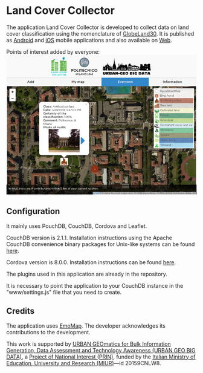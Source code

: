 # Land Cover Collector
The application Land Cover Collector is developed to collect data on land cover classification using the nomenclature of [GlobeLand30](http://www.globallandcover.com/GLC30Download/index.aspx). It is published as [Android](https://play.google.com/store/apps/details?id=polimi.geolab.lcc) and [iOS](https://itunes.apple.com/it/app/land-cover-collector/id1423068308#?platform=iphone) mobile applications and also available on [Web](https://landcover.como.polimi.it/collector/).

Points of interest added by everyone:
![everyonePois](screenshots/everyonePois.png)

## Configuration
It mainly uses PouchDB, CouchDB, Cordova and Leaflet.

CouchDB version is 2.1.1. Installation instructions using the Apache CouchDB convenience binary packages for Unix-like systems can be found [here](http://docs.couchdb.org/en/2.1.1/install/unix.html).

Cordova version is 8.0.0. Installation instructions can be found [here](https://cordova.apache.org/docs/en/latest/guide/cli/).

The plugins used in this application are already in the repository.

It is necessary to point the application to your CouchDB instance in the "www/settings.js" file that you need to create.

## Credits
The application uses [EmoMap](https://github.com/cartogroup/emomap). The developer acknowledges its contributions to the development.

This work is supported by [URBAN GEOmatics for Bulk Information Generation, Data Assessment and Technology Awareness (URBAN GEO BIG DATA)](http://www.urbangeobigdata.it/), a [Project of National Interest (PRIN)](http://prin.miur.it/), funded by the [Italian Ministry of Education, University and Research (MIUR)](http://www.miur.gov.it/web/guest/home)―id 20159CNLW8.
